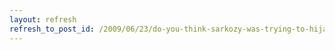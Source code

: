 ```yaml
---
layout: refresh
refresh_to_post_id: /2009/06/23/do-you-think-sarkozy-was-trying-to-hijack-the-65th-anniversary-of-d-day
---
```

